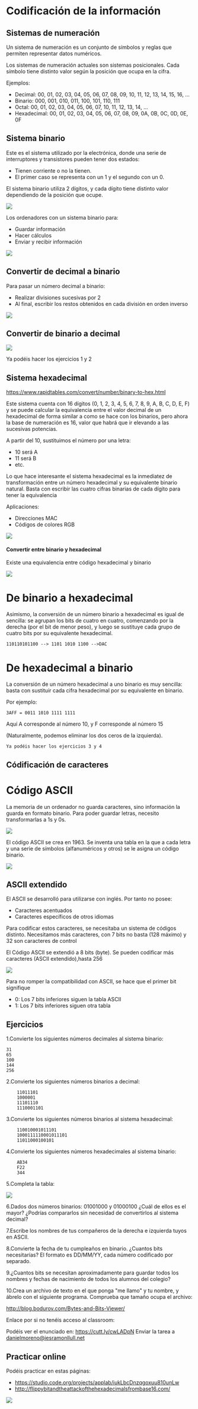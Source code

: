 # Codificación de la información

## Sistemas de numeración

Un sistema de numeración es un conjunto de símbolos y reglas que permiten representar datos numéricos. 

Los sistemas de numeración actuales son sistemas posicionales. Cada símbolo tiene distinto valor según la posición que ocupa en la cifra.

Ejemplos:

- Decimal: 00, 01, 02, 03, 04, 05, 06, 07, 08, 09, 10, 11, 12, 13, 14, 15, 16, …
- Binario: 000, 001, 010, 011, 100, 101, 110, 111
- Octal: 00, 01, 02, 03, 04, 05, 06, 07, 10, 11, 12, 13, 14, ...
- Hexadecimal: 00, 01, 02, 03, 04, 05, 06, 07, 08, 09, 0A, 0B, 0C, 0D, 0E, 0F

## Sistema binario

Este es el sistema utilizado por la electrónica, donde una serie de interruptores y transistores pueden tener dos estados:

- Tienen corriente o no la tienen.
- El primer caso se representa con un 1 y el segundo con un 0.

El sistema binario utiliza 2 dígitos, y cada dígito tiene distinto valor dependiendo de la posición que ocupe.

![](img/2019-09-13-18-10-25.png)

Los ordenadores con un sistema binario para:

- Guardar información
- Hacer cálculos
- Enviar y recibir información

![](img/2019-09-13-18-08-02.png)

## Convertir de decimal a binario

Para pasar un número decimal a binario:

- Realizar divisiones sucesivas por 2
- Al final, escribir los restos obtenidos en cada división en orden inverso

![](img/2019-09-14-11-40-42.png)

## Convertir de binario a decimal

![](img/2019-09-14-11-58-58.png)

Ya podéis hacer los ejercicios 1 y 2

## Sistema hexadecimal

https://www.rapidtables.com/convert/number/binary-to-hex.html

Este sistema cuenta con 16 dígitos (0, 1, 2, 3, 4, 5, 6, 7, 8, 9, A, B, C, D, E, F) y se puede calcular la equivalencia entre el valor decimal de un hexadecimal de forma similar a como se hace con los binarios, pero ahora la base de numeración es 16, valor que habrá que ir elevando a las sucesivas potencias.

A partir del 10, sustituimos el número por una letra:

- 10 será A
- 11 será B
- etc.

Lo que hace interesante el sistema hexadecimal es la inmediatez de transformación entre un número hexadecimal y su equivalente binario natural. Basta con escribir las cuatro cifras binarias de cada dígito para tener la equivalencia

Aplicaciones:

- Direcciones MAC
- Códigos de colores RGB

![](img/2019-09-14-11-58-09.png)

#### Convertir entre binario y hexadecimal

Existe una equivalencia entre código hexadecimal y binario

![](img/2019-09-16-08-10-22.png)

# De binario a hexadecimal

Asimismo, la conversión de un número binario a hexadecimal es igual de sencilla: se agrupan los bits de cuatro en cuatro, comenzando por la derecha (por el bit de menor peso), y luego se sustituye cada grupo de cuatro bits por su equivalente hexadecimal.

    110110101100 --> 1101 1010 1100 -->DAC

# De hexadecimal a binario

La conversión de un número hexadecimal a uno binario es muy sencilla:  basta con sustituir cada cifra hexadecimal por su equivalente en binario.

Por ejemplo:

    3AFF = 0011 1010 1111 1111

Aquí A corresponde al número 10, y F corresponde al número 15


(Naturalmente, podemos eliminar los dos ceros de la izquierda).

    Ya podéis hacer los ejercicios 3 y 4

## Códificación de caracteres

# Código ASCII

La memoria de un ordenador no guarda caracteres, sino información la guarda en formato binario. Para poder guardar letras, necesito transformarlas a 1s y 0s.

![](img/2019-09-14-11-45-49.png)

El código ASCII se crea en 1963. Se inventa una tabla en la que a cada letra y una serie de símbolos (alfanuméricos y otros) se le asigna un código binario.

![](img/2019-09-14-11-47-21.png)

## ASCII extendido

El ASCII se desarrolló para utilizarse con inglés. Por tanto no posee:

- Caracteres acentuados
- Caracteres específicos de otros idiomas

Para codificar estos caracteres, se necesitaba un sistema de códigos distinto. Necesitamos más caracteres, con 7 bits no basta (128 máximo) y 32 son caracteres de control

El Código ASCII se extendió a 8 bits (byte). Se pueden codificar más caracteres (ASCII extendido),hasta 256

![](img/2019-09-14-11-47-12.png)

Para no romper la compatibilidad con ASCII, se hace que el primer bit signifique

- 0: Los 7 bits inferiores siguen la tabla ASCII
- 1: Los 7 bits inferiores siguen otra tabla

## Ejercicios

1.Convierte los siguientes números decimales al sistema binario:

    31
    65
    100
    144
    256

2.Convierte los siguientes números binarios a decimal:

        11011101
        1000001
        11101110
        1110001101

3.Convierte los siguientes números binarios al sistema hexadecimal:

        110010001011101
        1000111110001011101
        11011000100101

4.Convierte los siguientes números hexadecimales al sistema binario:

        AB34
        F22
        344

5.Completa la tabla:

![](img/2019-09-16-08-07-18.png)

6.Dados dos números binarios: 01001000 y 01000100 ¿Cuál de ellos es el mayor? ¿Podrías compararlos sin necesidad de convertirlos al sistema decimal?

7.Escribe los nombres de tus compañeros de la derecha e izquierda tuyos en ASCII.

8.Convierte la fecha de tu cumpleaños en binario. ¿Cuantos bits necesitarías? El formato es DD/MM/YY, cada número codificado por separado.

9.¿Cuantos bits se necesitan aproximadamente para guardar todos los nombres y fechas de nacimiento de todos los alumnos del colegio?

10.Crea un archivo de texto en el que ponga "me llamo" y tu nombre, y ábrelo con el siguiente programa. Comprueba que tamaño ocupa el archivo:

http://blog.bodurov.com/Bytes-and-Bits-Viewer/

Enlace por si no tenéis acceso al classroom:

Podéis ver el enunciado en: https://cutt.ly/cwLADpN
Enviar la tarea a danielmoreno@iesramonllull.net


## Practicar online

Podéis practicar en estas páginas:

- https://studio.code.org/projects/applab/iukLbcDnzqgoxuu810unLw
- http://flippybitandtheattackofthehexadecimalsfrombase16.com/

![](img/2019-09-14-11-43-17.png)
